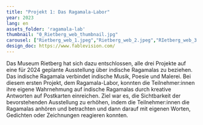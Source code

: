```yaml
---
title: "Projekt 1: Das Ragamala-Labor"
year: 2023
lang: en
assets_folder: 'ragamala-lab'
thumbnail: "0_Rietberg_web_thumbnail.jpg"
carousel: ["Rietberg_web_1.jpeg","Rietberg_web_2.jpeg","RIetberg_web_3.jpg","RIetberg_web_4.jpg","Rietberg_web_5.jpg","Rietberg_web_6.jpeg","Rietberg_web_7.jpg","Rietberg_web_8.jpg"]
design_doc: https://www.fablevision.com/
---
```


Das Museum Rietberg hat sich dazu entschlossen, alle drei Projekte auf eine für 2024 geplante Ausstellung über indische Ragamalas zu beziehen. Das indische Ragamala verbindet indische Musik, Poesie und Malerei. Bei diesem ersten Projekt, dem Ragamala-Labor, konnten die Teilnehmer:innen ihre eigene Wahrnehmung auf indische Ragamalas durch kreative Antworten auf Postkarten einreichen. Ziel war es, die Sichtbarkeit der bevorstehenden Ausstellung zu erhöhen, indem die Teilnehmer:innen die Ragamalas anhören und betrachten und dann darauf mit eigenen Worten, Gedichten oder Zeichnungen reagieren konnten.

